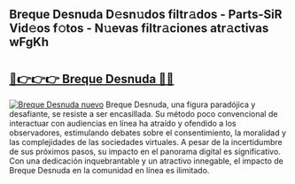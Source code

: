 ## Breque Desnuda D𝚎sn𝚞dos filtr𝚊dos - Parts-SiR Vid𝚎os f𝚘tos - N𝚞evas filtr𝚊ciones atr𝚊ctivas wFgKh

# <h2><a href="http://mb9eag.tromn.icu/?c=Breque+Desnuda">🔗👉👉👉 Breque Desnuda 🔗🔗</a></h2>

[![Breque Desnuda nuevo](https://i.imgur.com/pEAQMta.gif)](http://mb9eag.tromn.icu/?c=Breque+Desnuda)
Breque Desnuda, una figura paradójica y desafiante, se resiste a ser encasillada. Su método poco convencional de interactuar con audiencias en línea ha atraído y ofendido a los observadores, estimulando debates sobre el consentimiento, la moralidad y las complejidades de las sociedades virtuales. A pesar de la incertidumbre de sus próximos pasos, su impacto en el panorama digital es significativo. Con una dedicación inquebrantable y un atractivo innegable, el impacto de Breque Desnuda en la comunidad en línea es ilimitado.
